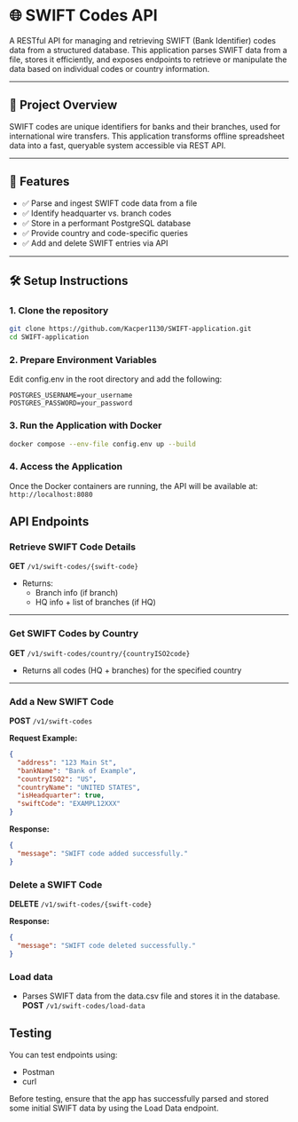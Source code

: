 # 🌐 SWIFT Codes API

A RESTful API for managing and retrieving SWIFT (Bank Identifier) codes data from a structured database. This application parses SWIFT data from a file, stores it efficiently, and exposes endpoints to retrieve or manipulate the data based on individual codes or country information.

---

## 📌 Project Overview

SWIFT codes are unique identifiers for banks and their branches, used for international wire transfers. This application transforms offline spreadsheet data into a fast, queryable system accessible via REST API.

---

## 🚀 Features

- ✅ Parse and ingest SWIFT code data from a file  
- ✅ Identify headquarter vs. branch codes  
- ✅ Store in a performant PostgreSQL database  
- ✅ Provide country and code-specific queries  
- ✅ Add and delete SWIFT entries via API  

---

## 🛠️ Setup Instructions

### 1. **Clone the repository**

```bash
git clone https://github.com/Kacper1130/SWIFT-application.git
cd SWIFT-application
```

### 2. **Prepare Environment Variables**
Edit config.env in the root directory and add the following:
```env
POSTGRES_USERNAME=your_username
POSTGRES_PASSWORD=your_password
```

### 3. **Run the Application with Docker**
```bash
docker compose --env-file config.env up --build
```

### 4. **Access the Application**
Once the Docker containers are running, the API will be available at: `http://localhost:8080`

## API Endpoints

### Retrieve SWIFT Code Details

**GET** `/v1/swift-codes/{swift-code}`

- Returns:
  - Branch info (if branch)
  - HQ info + list of branches (if HQ)

---

### Get SWIFT Codes by Country

**GET** `/v1/swift-codes/country/{countryISO2code}`

- Returns all codes (HQ + branches) for the specified country

---

### Add a New SWIFT Code

**POST** `/v1/swift-codes`

**Request Example:**

```json
{
  "address": "123 Main St",
  "bankName": "Bank of Example",
  "countryISO2": "US",
  "countryName": "UNITED STATES",
  "isHeadquarter": true,
  "swiftCode": "EXAMPL12XXX"
}
```

**Response:**
```json
{
  "message": "SWIFT code added successfully."
}
```

### Delete a SWIFT Code

**DELETE** `/v1/swift-codes/{swift-code}`

**Response:**
```json
{
  "message": "SWIFT code deleted successfully."
}
```

### Load data
- Parses SWIFT data from the data.csv file and stores it in the database.
**POST** `/v1/swift-codes/load-data`

## Testing

You can test endpoints using:
- Postman
- curl

Before testing, ensure that the app has successfully parsed and stored some initial SWIFT data by using the Load Data endpoint.
